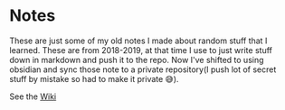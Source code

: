 # Notes

These are just some of my old notes I made about random stuff that I learned. These are from 2018-2019, at that time I use to just write stuff down in markdown and push it to the repo. Now I've shifted to using obsidian and sync those note to a private repository(I push lot of secret stuff by mistake so had to make it private 😅).

See the [Wiki](https://github.com/mzfr/notes/wiki)
